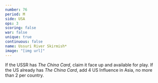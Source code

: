 ```yaml
---
number: 76
period: M
side: USA
ops: 3
scoring: false
war: false
unique: true
continuous: false
name: Ussuri River Skirmish*
image: "[img url]"
---
```

If the USSR has *The China Card*, claim it face up and available for play. If the US already has *The China Card*, add 4 US Influence in Asia, no more than 2 per country.
